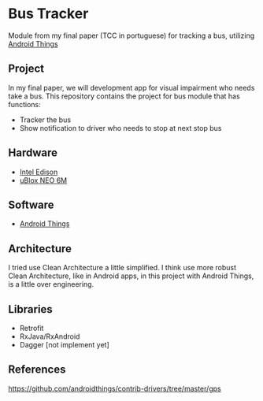 # Bus Tracker
Module from my final paper (TCC in portuguese) for tracking a bus, utilizing [Android Things](https://developer.android.com/things/index.html)

## Project

In my final paper, we will development app for visual impairment who needs take a bus. This repository contains the project for bus module that has functions:

- Tracker the bus
- Show notification to driver who needs to stop at next stop bus

## Hardware

- [Intel Edison](https://software.intel.com/en-us/iot/hardware/edison)
- [uBlox NEO 6M](https://www.u-blox.com/en/product/neo-6-series)

## Software

- [Android Things](https://developer.android.com/things/index.html)

## Architecture

I tried use Clean Architecture a little simplified. I think use more robust Clean Architecture, like in Android apps, in this project with Android Things, is a little over engineering. 

## Libraries

- Retrofit
- RxJava/RxAndroid
- Dagger [not implement yet]

## References

https://github.com/androidthings/contrib-drivers/tree/master/gps
